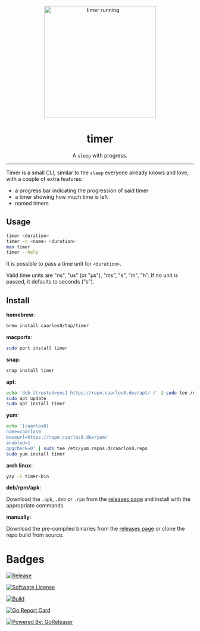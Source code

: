 <p align="center">
  <img src="https://user-images.githubusercontent.com/245435/154816573-b0fa49a2-5e5a-49ed-b65e-a12915dfc68b.gif" alt="timer running" height="300" />
  <h1 align="center">timer</h1>
  <p align="center">A <code>sleep</code> with progress.</p>
</p>

---

Timer is a small CLI, similar to the `sleep` everyone already knows and love,
with a couple of extra features:

- a progress bar indicating the progression of said timer
- a timer showing how much time is left
- named timers

## Usage

```sh
timer <duration>
timer -n <name> <duration>
man timer
timer --help
```

It is possible to pass a time unit for `<duration>`.

Valid time units are "ns", "us" (or "µs"), "ms", "s", "m", "h".
If no unit is passed, it defaults to seconds ("s").

## Install

**homebrew**:

```sh
brew install caarlos0/tap/timer
```

**macports**:

```sh
sudo port install timer
```

**snap**:

```sh
snap install timer
```

**apt**:

```sh
echo 'deb [trusted=yes] https://repo.caarlos0.dev/apt/ /' | sudo tee /etc/apt/sources.list.d/caarlos0.list
sudo apt update
sudo apt install timer
```

**yum**:

```sh
echo '[caarlos0]
name=caarlos0
baseurl=https://repo.caarlos0.dev/yum/
enabled=1
gpgcheck=0' | sudo tee /etc/yum.repos.d/caarlos0.repo
sudo yum install timer
```

**arch linux**:

```sh
yay -S timer-bin
```

**deb/rpm/apk**:

Download the `.apk`, `.deb` or `.rpm` from the [releases page][releases] and install with the appropriate commands.

**manually**:

Download the pre-compiled binaries from the [releases page][releases] or clone the repo build from source.

[releases]:  https://github.com/caarlos0/timer/releases

# Badges

[![Release](https://img.shields.io/github/release/caarlos0/timer.svg?style=for-the-badge)](https://github.com/caarlos0/timer/releases/latest)

[![Software License](https://img.shields.io/badge/license-MIT-brightgreen.svg?style=for-the-badge)](LICENSE.md)

[![Build](https://img.shields.io/github/workflow/status/caarlos0/timer/build?style=for-the-badge)](https://github.com/caarlos0/timer/actions?query=workflow%3Abuild)

[![Go Report Card](https://goreportcard.com/badge/github.com/caarlos0/timer?style=for-the-badge)](https://goreportcard.com/report/github.com/caarlos0/timer)

[![Powered By: GoReleaser](https://img.shields.io/badge/powered%20by-goreleaser-green.svg?style=for-the-badge)](https://github.com/goreleaser)


